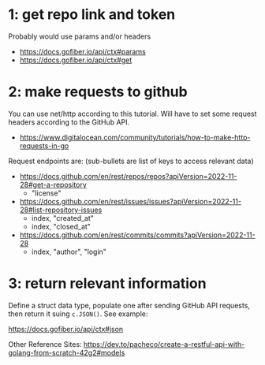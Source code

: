 # 1: get repo link and token

Probably would use params and/or headers

- https://docs.gofiber.io/api/ctx#params
- https://docs.gofiber.io/api/ctx#get

# 2: make requests to github

You can use net/http according to this tutorial. Will have to set some request headers according to the GitHub API.

- https://www.digitalocean.com/community/tutorials/how-to-make-http-requests-in-go

Request endpoints are:
(sub-bullets are list of keys to access relevant data)

- https://docs.github.com/en/rest/repos/repos?apiVersion=2022-11-28#get-a-repository
	- "license"
- https://docs.github.com/en/rest/issues/issues?apiVersion=2022-11-28#list-repository-issues
	- index, "created_at"
	- index, "closed_at"
- https://docs.github.com/en/rest/commits/commits?apiVersion=2022-11-28
	- index, "author", "login"

# 3: return relevant information

Define a struct data type, populate one after sending GitHub API requests, then return it suing `c.JSON()`. See example:

https://docs.gofiber.io/api/ctx#json


Other Reference Sites:
https://dev.to/pacheco/create-a-restful-api-with-golang-from-scratch-42g2#models